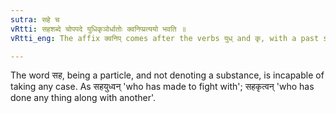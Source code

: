 ```yaml
---
sutra: सहे च
vRtti: सहशब्दे चोपपदे युधिकृञोर्धातोः क्वनिप्प्रत्ययो भवति ॥
vRtti_eng: The affix क्वनिप् comes after the verbs युध् and कृ, with a past signification, when the word सह 'with', is in composition.

---
```

The word सह, being a particle, and not denoting a substance, is incapable of taking any case. As सहयुध्वन् 'who has made to fight with'; सहकृत्वन् 'who has done any thing along with another'.